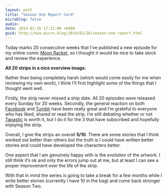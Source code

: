 ```yaml
---
layout: post
title: "Season One Report Card"
microblog: false
audio: 
date: 2014-01-26 17:12:00 +0400
guid: http://kaa.micro.blog/2014/01/26/season-one-report.html
---
```

<p>Today marks 20 consecutive weeks that I&rsquo;ve published a new episode for my online comic <a href="http://moonracket.com">Moon Racket</a>, so I thought it would be nice to take stock and review the experience.</p>

<p><img src="http://www.kaa.bz/uploads/2018/ae9a7dd334.jpg" alt="" /><strong>All 20 strips in a nice overview image.</strong></p>

<p>Rather than being completely harsh (which would come easily for me when reviewing my own work), I think I&rsquo;ll first highlight some of the things that I thought went well.</p>

<p>Firstly, the strip never missed a ship date. All 20 episodes were released every Sunday for 20 weeks. Secondly, the general reaction on both <a href="http://facebook.com/moonracket">Facebook</a> and <a href="http://moonracket.com">Tumblr</a> have been really great and I&rsquo;m grateful to everyone who has liked, shared or read the strip. I&rsquo;m still debating whether or not <a href="http://tapastic.com/series/moonracket">Tapastic</a> is worth it, but I do it for the 3 that have subscribed and hopefully enjoying the strip.</p>

<p>Overall, I give the strips an overall <strong>5/10</strong>. There are some stories that I think worked out better than others but the truth is I could have written better stories and could have developed the characters better.</p>

<p>One aspect that I am genuinely happy with is the <em>evolution</em> of the artwork. I still think it&rsquo;s ok and only the errors jump out at me, but at least I can see a proper improvement over the life of the strip.</p>

<p>With that in mind the series is going to take a break for a few months while I write better stories (currently I have 10 in the bag) and come back stronger with Season Two.</p>
